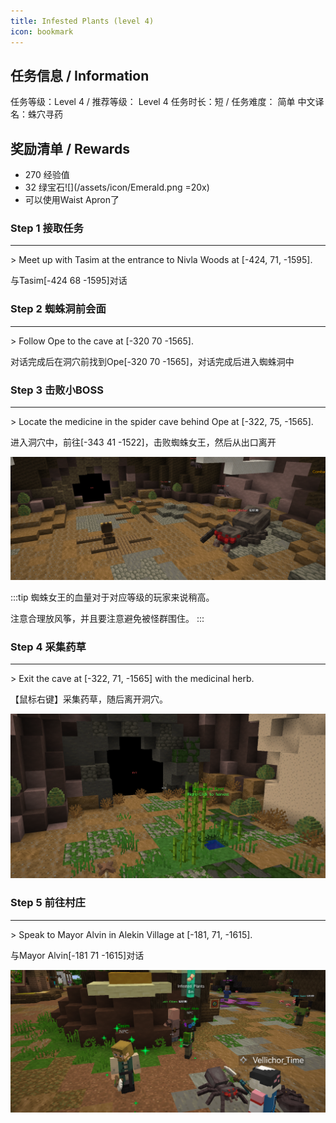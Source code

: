```yaml
---
title: Infested Plants (level 4)
icon: bookmark
---
```


## 任务信息 / Information

任务等级：Level 4 / 推荐等级： Level 4
任务时长：短 / 任务难度： 简单
中文译名：蛛穴寻药

## 奖励清单 / Rewards

+ 270 经验值
+ 32 绿宝石![](/assets/icon/Emerald.png =20x)
+ 可以使用Waist Apron了
### Step 1 接取任务
---
\> Meet up with Tasim at the entrance to Nivla Woods at [-424, 71, -1595].

与<NPC>Tasim</NPC><CC>[-424 68 -1595]</CC>对话 


### Step 2 蜘蛛洞前会面
---
\> Follow Ope to the cave at [-320 70 -1565].

对话完成后在洞穴前找到<NPC>Ope</NPC><CC>[-320 70 -1565]</CC>，对话完成后进入蜘蛛洞中


### Step 3 击败小BOSS
---
\> Locate the medicine in the spider cave behind Ope at [-322, 75, -1565].

进入洞穴中，前往<CC>[-343 41 -1522]</CC>，击败蜘蛛女王，然后从出口离开

![](/assets/img/lv4-1.png)

:::tip
蜘蛛女王的血量对于对应等级的玩家来说稍高。

注意合理放风筝，并且要注意避免被怪群围住。
:::

### Step 4 采集药草
---
\> Exit the cave at [-322, 71, -1565] with the medicinal herb.

【鼠标右键】采集药草，随后离开洞穴。

![](/assets/img/lv4-2.png)

### Step 5 前往村庄
---
\> Speak to Mayor Alvin in Alekin Village at [-181, 71, -1615].

与<NPC>Mayor Alvin</NPC><CC>[-181 71 -1615]</CC>对话


![](/assets/img/lv4-3.png)